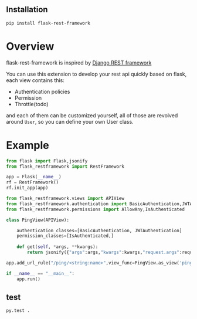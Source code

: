 ## Installation 

    pip install flask-rest-framework

# Overview
flask-rest-framework is inspired by [Django REST framework](https://github.com/encode/django-rest-framework)

You can use this extension to develop your rest api quickly based on flask, each view contains this:

* Authentication policies
* Permission
* Throttle(todo)

and each of them can be customized yourself, all of those are revolved around `User`, so you can define your own
User class.

# Example

```python
from flask import Flask,jsonify
from flask_restframework import RestFramework

app = Flask(__name__)
rf = RestFramework()
rf.init_app(app)

from flask_restframework.views import APIView
from flask_restframework.authentication import BasicAuthentication,JWTAuthentication
from flask_restframework.permissions import AllowAny,IsAuthenticated

class PingView(APIView):

    authentication_classes=[BasicAuthentication, JWTAuthentication]
    permission_classes=[IsAuthenticated,]
    
    def get(self, *args, **kwargs):
        return jsonify({"args":args,"kwargs":kwargs,"request.args":request.args})

app.add_url_rule("/ping/<string:name>",view_func=PingView.as_view('ping'))

if __name__ == "__main__":
    app.run()
```

## test

    py.test .